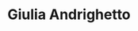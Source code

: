 ---
title: Giulia Andrighetto
role: "Dirigente di Ricerca, ISTC, CNR"
bio: Giulia Andrighetto è Dirigente di Ricerca presso l'Istituto di Scienze e Tecnologie della Cognizione del Consiglio Nazionale delle Ricerche di Roma e coordinatrice del Laboratorio di Simulazione Sociale Basata su Agenti (LABSS). La sua ricerca si concentra sull'emergenza e il cambiamento delle norme sociali e i loro effetti sulla cooperazione e sui conflitti in società umane e ibride (umani e AI). I suoi temi di ricerca includono la cooperazione, l'altruismo, l'onestà, e la disinformazione. Utilizza modelli teorici e computazionali, combinati a esperimenti online e di laboratorio, survey e big data per rispondere a domande legate alle norme sociali e a come questi meccanismi possano aiutare le società a funzionare.
draft: false
image: images/guests/giulia_andrighetto.webp
weight: 1
---